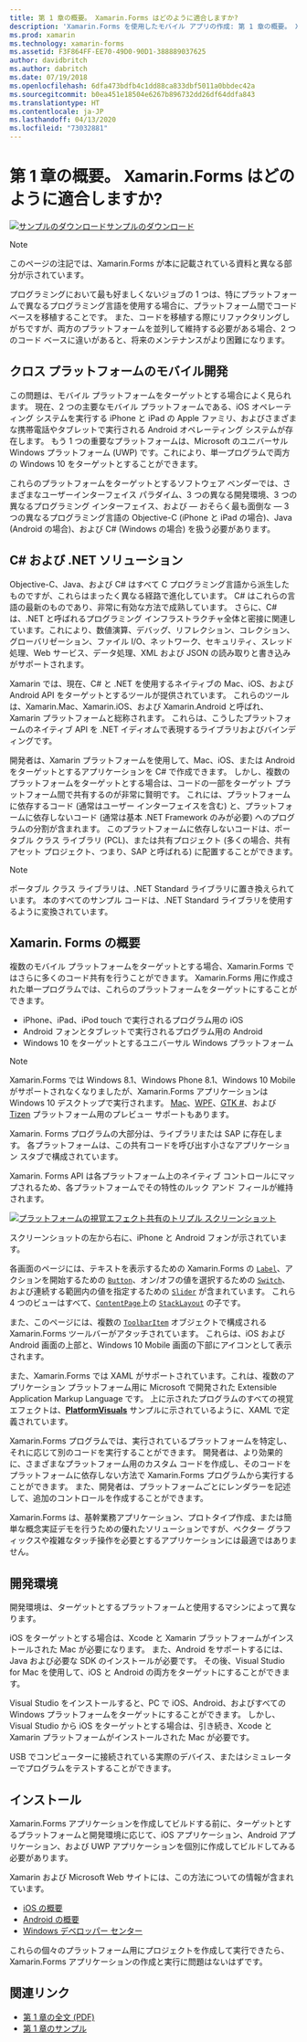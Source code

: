 ```yaml
---
title: 第 1 章の概要。 Xamarin.Forms はどのように適合しますか?
description: 'Xamarin.Forms を使用したモバイル アプリの作成: 第 1 章の概要。 Xamarin.Forms はどのように適合しますか?'
ms.prod: xamarin
ms.technology: xamarin-forms
ms.assetid: F3F864FF-EE70-49D0-90D1-388889037625
author: davidbritch
ms.author: dabritch
ms.date: 07/19/2018
ms.openlocfilehash: 6dfa473bdfb4c1dd88ca833dbf5011a0bbdec42a
ms.sourcegitcommit: b0ea451e18504e6267b896732dd26df64ddfa843
ms.translationtype: HT
ms.contentlocale: ja-JP
ms.lasthandoff: 04/13/2020
ms.locfileid: "73032881"
---
```

# <a name="summary-of-chapter-1-how-does-xamarinforms-fit-in"></a>第 1 章の概要。 Xamarin.Forms はどのように適合しますか?

[![サンプルのダウンロード](~/media/shared/download.png)サンプルのダウンロード](https://github.com/xamarin/xamarin-forms-book-samples/tree/master/Chapter01)

> [!NOTE]
> このページの注記では、Xamarin.Forms が本に記載されている資料と異なる部分が示されています。

プログラミングにおいて最も好ましくないジョブの 1 つは、特にプラットフォームで異なるプログラミング言語を使用する場合に、プラットフォーム間でコード ベースを移植することです。 また、コードを移植する際にリファクタリングしがちですが、両方のプラットフォームを並列して維持する必要がある場合、2 つのコード ベースに違いがあると、将来のメンテナンスがより困難になります。

## <a name="cross-platform-mobile-development"></a>クロス プラットフォームのモバイル開発

この問題は、モバイル プラットフォームをターゲットとする場合によく見られます。 現在、2 つの主要なモバイル プラットフォームである、iOS オペレーティング システムを実行する iPhone と iPad の Apple ファミリ、およびさまざまな携帯電話やタブレットで実行される Android オペレーティング システムが存在します。 もう 1 つの重要なプラットフォームは、Microsoft のユニバーサル Windows プラットフォーム (UWP) です。これにより、単一プログラムで両方の Windows 10 をターゲットとすることができます。

これらのプラットフォームをターゲットとするソフトウェア ベンダーでは、さまざまなユーザーインターフェイス パラダイム、3 つの異なる開発環境、3 つの異なるプログラミング インターフェイス、および &mdash; おそらく最も面倒な &mdash; 3 つの異なるプログラミング言語の Objective-C (iPhone と iPad の場合)、Java (Android の場合)、および C# (Windows の場合) を扱う必要があります。

## <a name="the-c-and-net-solution"></a>C# および .NET ソリューション

Objective-C、Java、および C# はすべて C プログラミング言語から派生したものですが、これらはまったく異なる経路で進化しています。 C# はこれらの言語の最新のものであり、非常に有効な方法で成熟しています。 さらに、C# は、.NET と呼ばれるプログラミング インフラストラクチャ全体と密接に関連しています。これにより、数値演算、デバッグ、リフレクション、コレクション、グローバリゼーション、ファイル I/O、ネットワーク、セキュリティ、スレッド処理、Web サービス、データ処理、XML および JSON の読み取りと書き込みがサポートされます。

Xamarin では、現在、C# と .NET を使用するネイティブの Mac、iOS、および Android API をターゲットとするツールが提供されています。 これらのツールは、Xamarin.Mac、Xamarin.iOS、および Xamarin.Android と呼ばれ、Xamarin プラットフォームと総称されます。 これらは、こうしたプラットフォームのネイティブ API を .NET イディオムで表現するライブラリおよびバインディングです。

開発者は、Xamarin プラットフォームを使用して、Mac、iOS、または Android をターゲットとするアプリケーションを C# で作成できます。 しかし、複数のプラットフォームをターゲットとする場合は、コードの一部をターゲット プラットフォーム間で共有するのが非常に賢明です。 これには、プラットフォームに依存するコード (通常はユーザー インターフェイスを含む) と、プラットフォームに依存しないコード (通常は基本 .NET Framework のみが必要) へのプログラムの分割が含まれます。 このプラットフォームに依存しないコードは、ポータブル クラス ライブラリ (PCL)、または共有プロジェクト (多くの場合、共有アセット プロジェクト、つまり、SAP と呼ばれる) に配置することができます。

> [!NOTE]
> ポータブル クラス ライブラリは、.NET Standard ライブラリに置き換えられています。 本のすべてのサンプル コードは、.NET Standard ライブラリを使用するように変換されています。

## <a name="introducing-xamarinforms"></a>Xamarin. Forms の概要

複数のモバイル プラットフォームをターゲットとする場合、Xamarin.Forms ではさらに多くのコード共有を行うことができます。 Xamarin.Forms 用に作成された単一プログラムでは、これらのプラットフォームをターゲットにすることができます。

- iPhone、iPad、iPod touch で実行されるプログラム用の iOS
- Android フォンとタブレットで実行されるプログラム用の Android
- Windows 10 をターゲットとするユニバーサル Windows プラットフォーム

> [!NOTE]
> Xamarin.Forms では Windows 8.1、Windows Phone 8.1、Windows 10 Mobile がサポートされなくなりましたが、Xamarin.Forms アプリケーションは Windows 10 デスクトップで実行されます。 [Mac](~/xamarin-forms/platform/other/mac.md)、[WPF](~/xamarin-forms/platform/other/wpf.md)、[GTK #](~/xamarin-forms/platform/other/gtk.md)、および [Tizen](~/xamarin-forms/platform/other/tizen.md) プラットフォーム用のプレビュー サポートもあります。

Xamarin. Forms プログラムの大部分は、ライブラリまたは SAP に存在します。 各プラットフォームは、この共有コードを呼び出す小さなアプリケーション スタブで構成されています。

Xamarin. Forms API は各プラットフォーム上のネイティブ コントロールにマップされるため、各プラットフォームでその特性のルック アンド フィールが維持されます。

[![プラットフォームの視覚エフェクト共有のトリプル スクリーンショット](images/ch01fg03-small.png "各プラットフォームの Xamarin.Forms コントロール")](images/ch01fg03-large.png#lightbox "各プラットフォームの Xamarin.Forms コントロール")

スクリーンショットの左から右に、iPhone と Android フォンが示されています。

各画面のページには、テキストを表示するための Xamarin.Forms の [`Label`](xref:Xamarin.Forms.Label)、アクションを開始するための [`Button`](xref:Xamarin.Forms.Button)、オン/オフの値を選択するための [`Switch`](xref:Xamarin.Forms.Switch)、および連続する範囲内の値を指定するための [`Slider`](xref:Xamarin.Forms.Slider) が含まれています。 これら 4 つのビューはすべて、[`ContentPage`](xref:Xamarin.Forms.ContentPage)上の [`StackLayout`](xref:Xamarin.Forms.StackLayout) の子です。

また、このページには、複数の [`ToolbarItem`](xref:Xamarin.Forms.ToolbarItem) オブジェクトで構成される Xamarin.Forms ツールバーがアタッチされています。 これらは、iOS および Android 画面の上部と、Windows 10 Mobile 画面の下部にアイコンとして表示されます。

また、Xamarin.Forms では XAML がサポートされています。これは、複数のアプリケーション プラットフォーム用に Microsoft で開発された Extensible Application Markup Language です。 上に示されたプログラムのすべての視覚エフェクトは、[**PlatformVisuals**](https://github.com/xamarin/xamarin-forms-book-samples/tree/master/Chapter01/PlatformVisuals) サンプルに示されているように、XAML で定義されています。

Xamarin.Forms プログラムでは、実行されているプラットフォームを特定し、それに応じて別のコードを実行することができます。 開発者は、より効果的に、さまざまなプラットフォーム用のカスタム コードを作成し、そのコードをプラットフォームに依存しない方法で Xamarin.Forms プログラムから実行することができます。 また、開発者は、プラットフォームごとにレンダラーを記述して、追加のコントロールを作成することができます。

Xamarin.Forms は、基幹業務アプリケーション、プロトタイプ作成、または簡単な概念実証デモを行うための優れたソリューションですが、ベクター グラフィックスや複雑なタッチ操作を必要とするアプリケーションには最適ではありません。

## <a name="your-development-environment"></a>開発環境

開発環境は、ターゲットとするプラットフォームと使用するマシンによって異なります。

iOS をターゲットとする場合は、Xcode と Xamarin プラットフォームがインストールされた Mac が必要になります。 また、Android をサポートするには、Java および必要な SDK のインストールが必要です。 その後、Visual Studio for Mac を使用して、iOS と Android の両方をターゲットにすることができます。

Visual Studio をインストールすると、PC で iOS、Android、およびすべての Windows プラットフォームをターゲットにすることができます。 しかし、Visual Studio から iOS をターゲットとする場合は、引き続き、Xcode と Xamarin プラットフォームがインストールされた Mac が必要です。

USB でコンピューターに接続されている実際のデバイス、またはシミュレーターでプログラムをテストすることができます。

## <a name="installation"></a>インストール

Xamarin.Forms アプリケーションを作成してビルドする前に、ターゲットとするプラットフォームと開発環境に応じて、iOS アプリケーション、Android アプリケーション、および UWP アプリケーションを個別に作成してビルドしてみる必要があります。

Xamarin および Microsoft Web サイトには、この方法についての情報が含まれています。

- [iOS の概要](~/ios/get-started/index.md)
- [Android の概要](~/android/get-started/index.md)
- [Windows デベロッパー センター](https://dev.windows.com)

これらの個々のプラットフォーム用にプロジェクトを作成して実行できたら、Xamarin.Forms アプリケーションの作成と実行に問題はないはずです。

## <a name="related-links"></a>関連リンク

- [第 1 章の全文 (PDF)](https://download.xamarin.com/developer/xamarin-forms-book/XamarinFormsBook-Ch01-Apr2016.pdf)
- [第 1 章のサンプル](https://github.com/xamarin/xamarin-forms-book-samples/tree/master/Chapter01)
